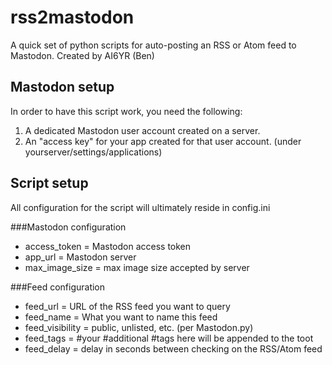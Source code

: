 # rss2mastodon

A quick set of python scripts for auto-posting an RSS or Atom feed to Mastodon. Created by AI6YR (Ben)

## Mastodon setup

In order to have this script work, you need the following:
1. A dedicated Mastodon user account created on a server.
2. An "access key" for your app created for that user account. (under yourserver/settings/applications)

## Script setup

All configuration for the script will ultimately reside in config.ini

###Mastodon configuration
* access_token = Mastodon access token
* app_url = Mastodon server
* max_image_size = max image size accepted by server

###Feed configuration
* feed_url = URL of the RSS feed you want to query
* feed_name = What you want to name this feed
* feed_visibility = public, unlisted, etc. (per Mastodon.py)
* feed_tags = #your #additional #tags here will be appended to the toot
* feed_delay = delay in seconds between checking on the RSS/Atom feed

